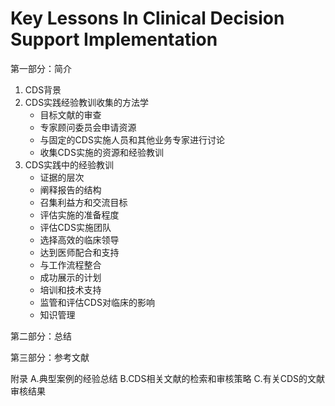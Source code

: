 # Key Lessons In Clinical Decision Support Implementation
第一部分：简介
1. CDS背景
2. CDS实践经验教训收集的方法学
    * 目标文献的审查
    * 专家顾问委员会申请资源
    * 与固定的CDS实施人员和其他业务专家进行讨论
    * 收集CDS实施的资源和经验教训
3. CDS实践中的经验教训
    - 证据的层次
    - 阐释报告的结构
    - 召集利益方和交流目标
    - 评估实施的准备程度
    - 评估CDS实施团队
    - 选择高效的临床领导
    - 达到医师配合和支持
    - 与工作流程整合
    - 成功展示的计划
    - 培训和技术支持
    - 监管和评估CDS对临床的影响
    - 知识管理

第二部分：总结

第三部分：参考文献

附录
A.典型案例的经验总结
B.CDS相关文献的检索和审核策略
C.有关CDS的文献审核结果
